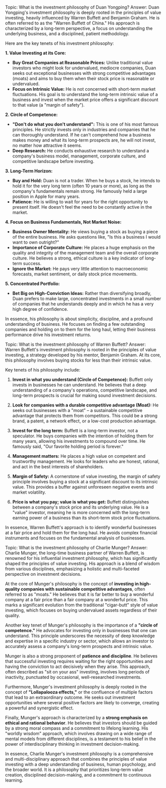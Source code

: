  Topic: What is the investment philosophy of Duan Yongping?
Answer: Duan Yongping's investment philosophy is deeply rooted in the principles of value investing, heavily influenced by Warren Buffett and Benjamin Graham. He is often referred to as the "Warren Buffett of China." His approach is characterized by a long-term perspective, a focus on understanding the underlying business, and a disciplined, patient methodology.

Here are the key tenets of his investment philosophy:

**1. Value Investing at its Core:**
*   **Buy Great Companies at Reasonable Prices:** Unlike traditional value investors who might look for undervalued, mediocre companies, Duan seeks out exceptional businesses with strong competitive advantages (moats) and aims to buy them when their stock price is reasonable or undervalued.
*   **Focus on Intrinsic Value:** He is not concerned with short-term market fluctuations. His goal is to understand the long-term intrinsic value of a business and invest when the market price offers a significant discount to that value (a "margin of safety").

**2. Circle of Competence:**
*   **"Don't do what you don't understand":** This is one of his most famous principles. He strictly invests only in industries and companies that he can thoroughly understand. If he can't comprehend how a business makes money and what its long-term prospects are, he will not invest, no matter how attractive it seems.
*   **Deep Research:** He conducts exhaustive research to understand a company's business model, management, corporate culture, and competitive landscape before investing.

**3. Long-Term Horizon:**
*   **Buy and Hold:** Duan is not a trader. When he buys a stock, he intends to hold it for the very long term (often 10 years or more), as long as the company's fundamentals remain strong. He famously held a large position in Apple for many years.
*   **Patience:** He is willing to wait for years for the right opportunity to present itself. He doesn't feel the need to be constantly active in the market.

**4. Focus on Business Fundamentals, Not Market Noise:**
*   **Business Owner Mentality:** He views buying a stock as buying a piece of the entire business. He asks questions like, "Is this a business I would want to own outright?"
*   **Importance of Corporate Culture:** He places a huge emphasis on the quality and integrity of the management team and the overall corporate culture. He believes a strong, ethical culture is a key indicator of long-term success.
*   **Ignore the Market:** He pays very little attention to macroeconomic forecasts, market sentiment, or daily stock price movements.

**5. Concentrated Portfolio:**
*   **Bet Big on High-Conviction Ideas:** Rather than diversifying broadly, Duan prefers to make large, concentrated investments in a small number of companies that he understands deeply and in which he has a very high degree of confidence.

In essence, his philosophy is about simplicity, discipline, and a profound understanding of business. He focuses on finding a few outstanding companies and holding on to them for the long haul, letting their business performance drive his investment returns.

 
 Topic: What is the investment philosophy of Warren Buffett?
Answer: Warren Buffett's investment philosophy is rooted in the principles of value investing, a strategy developed by his mentor, Benjamin Graham. At its core, this philosophy involves buying stocks for less than their intrinsic value.

Key tenets of his philosophy include:

1.  **Invest in what you understand (Circle of Competence):** Buffett only invests in businesses he can understand. He believes that a deep understanding of a company's operations, competitive landscape, and long-term prospects is crucial for making sound investment decisions.

2.  **Look for companies with a durable competitive advantage (Moat):** He seeks out businesses with a "moat" – a sustainable competitive advantage that protects them from competitors. This could be a strong brand, a patent, a network effect, or a low-cost production advantage.

3.  **Invest for the long term:** Buffett is a long-term investor, not a speculator. He buys companies with the intention of holding them for many years, allowing his investments to compound over time. He famously said, "Our favorite holding period is forever."

4.  **Management matters:** He places a high value on competent and trustworthy management. He looks for leaders who are honest, rational, and act in the best interests of shareholders.

5.  **Margin of Safety:** A cornerstone of value investing, the margin of safety principle involves buying a stock at a significant discount to its intrinsic value. This provides a buffer against unforeseen negative events and market volatility.

6.  **Price is what you pay; value is what you get:** Buffett distinguishes between a company's stock price and its underlying value. He is a "value" investor, meaning he is more concerned with the long-term earning power of a business than its short-term stock price fluctuations.

In essence, Warren Buffett's approach is to identify wonderful businesses at a fair price and hold them for the long haul. He avoids complex financial instruments and focuses on the fundamental analysis of businesses.

 
 Topic: What is the investment philosophy of Charlie Munger?
Answer: Charlie Munger, the long-time business partner of Warren Buffett, is renowned for his influential investment philosophy, which has significantly shaped the principles of value investing. His approach is a blend of wisdom from various disciplines, emphasizing a holistic and multi-faceted perspective on investment decisions.

At the core of Munger's philosophy is the concept of **investing in high-quality companies with sustainable competitive advantages**, often referred to as "moats." He believes that it is far better to buy a wonderful company at a fair price than a fair company at a wonderful price. This marks a significant evolution from the traditional "cigar-butt" style of value investing, which focuses on buying undervalued assets regardless of their quality.

Another key tenet of Munger's philosophy is the importance of a **"circle of competence."** He advocates for investing only in businesses that one can understand. This principle underscores the necessity of deep knowledge and expertise in a specific industry or sector, which allows an investor to accurately assess a company's long-term prospects and intrinsic value.

Munger is also a strong proponent of **patience and discipline**. He believes that successful investing requires waiting for the right opportunities and having the conviction to act decisively when they arise. This approach, often described as "sit on your ass" investing, involves long periods of inactivity, punctuated by occasional, well-researched investments.

Furthermore, Munger's investment philosophy is deeply rooted in the concept of **"Lollapalooza effects,"** or the confluence of multiple factors that lead to an extraordinary outcome. He seeks out investment opportunities where several positive factors are likely to converge, creating a powerful and synergistic effect.

Finally, Munger's approach is characterized by a **strong emphasis on ethical and rational behavior**. He believes that investors should be guided by a strong moral compass and a commitment to lifelong learning. His "worldly wisdom" approach, which involves drawing on a wide range of mental models from different disciplines, is a testament to his belief in the power of interdisciplinary thinking in investment decision-making.

In essence, Charlie Munger's investment philosophy is a comprehensive and multi-disciplinary approach that combines the principles of value investing with a deep understanding of business, human psychology, and the broader world. It is a philosophy that prioritizes long-term value creation, disciplined decision-making, and a commitment to continuous learning.